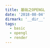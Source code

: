 ```yaml
---
title: 基础之OPENGL
date: '2018-08-04'
dirmark: '__dir__'
tags:
  - basic
  - opengl
  - render
---
```


